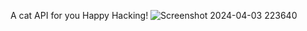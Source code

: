 A cat API for you Happy Hacking!
![Screenshot 2024-04-03 223640](https://github.com/devjclosterman/turbo-carnival/assets/129931920/fe967588-8668-475c-b105-b462a3026387)
